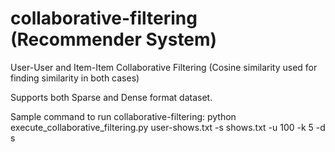 # collaborative-filtering (Recommender System)
User-User and Item-Item Collaborative Filtering (Cosine similarity used for finding similarity in both cases)

Supports both Sparse and Dense format dataset.

Sample command to run collaborative-filtering:
python execute_collaborative_filtering.py user-shows.txt -s shows.txt -u 100 -k 5 -d s

